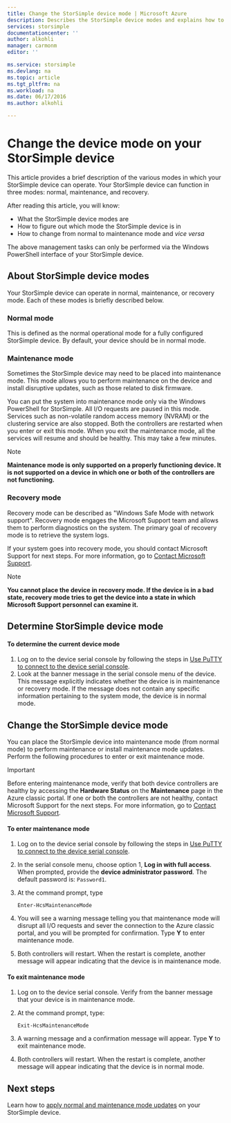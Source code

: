 ```yaml
---
title: Change the StorSimple device mode | Microsoft Azure
description: Describes the StorSimple device modes and explains how to use Windows PowerShell for StorSimple to change the device mode.
services: storsimple
documentationcenter: ''
author: alkohli
manager: carmonm
editor: ''

ms.service: storsimple
ms.devlang: na
ms.topic: article
ms.tgt_pltfrm: na
ms.workload: na
ms.date: 06/17/2016
ms.author: alkohli

---
```

# Change the device mode on your StorSimple device
This article provides a brief description of the various modes in which your StorSimple device can operate. Your StorSimple device can function in three modes: normal, maintenance, and recovery. 

After reading this article, you will know:

* What the StorSimple device modes are
* How to figure out which mode the StorSimple device is in
* How to change from normal to maintenance mode and *vice versa*

The above management tasks can only be performed via the Windows PowerShell interface of your StorSimple device.

## About StorSimple device modes
Your StorSimple device can operate in normal, maintenance, or recovery mode. Each of these modes is briefly described below.

### Normal mode
This is defined as the normal operational mode for a fully configured StorSimple device. By default, your device should be in normal mode.

### Maintenance mode
Sometimes the StorSimple device may need to be placed into maintenance mode. This mode allows you to perform maintenance on the device and install disruptive updates, such as those related to disk firmware.

You can put the system into maintenance mode only via the Windows PowerShell for StorSimple. All I/O requests are paused in this mode. Services such as non-volatile random access memory (NVRAM) or the clustering service are also stopped. Both the controllers are restarted when you enter or exit this mode. When you exit the maintenance mode, all the services will resume and should be healthy. This may take a few minutes.

> [!NOTE]
> **Maintenance mode is only supported on a properly functioning device. It is not supported on a device in which one or both of the controllers are not functioning.**
> </br>
> 
> 

### Recovery mode
Recovery mode can be described as "Windows Safe Mode with network support". Recovery mode engages the Microsoft Support team and allows them to perform diagnostics on the system. The primary goal of recovery mode is to retrieve the system logs.

If your system goes into recovery mode, you should contact Microsoft Support for next steps. For more information, go to [Contact Microsoft Support](storsimple-contact-microsoft-support.md).

> [!NOTE]
> **You cannot place the device in recovery mode. If the device is in a bad state, recovery mode tries to get the device into a state in which Microsoft Support personnel can examine it.**
> 
> 

## Determine StorSimple device mode
#### To determine the current device mode
1. Log on to the device serial console by following the steps in [Use PuTTY to connect to the device serial console](storsimple-deployment-walkthrough.md#use-putty-to-connect-to-the-device-serial-console).
2. Look at the banner message in the serial console menu of the device. This message explicitly indicates whether the device is in maintenance or recovery mode. If the message does not contain any specific information pertaining to the system mode, the device is in normal mode.

## Change the StorSimple device mode
You can place the StorSimple device into maintenance mode (from normal mode) to perform maintenance or install maintenance mode updates. Perform the following procedures to enter or exit maintenance mode.

> [!IMPORTANT]
> Before entering maintenance mode, verify that both device controllers are healthy by accessing the **Hardware Status** on the **Maintenance** page in the Azure classic portal. If one or both the controllers are not healthy, contact Microsoft Support for the next steps. For more information, go to [Contact Microsoft Support](storsimple-contact-microsoft-support.md).
> 
> 

#### To enter maintenance mode
1. Log on to the device serial console by following the steps in [Use PuTTY to connect to the device serial console](storsimple-deployment-walkthrough.md#use-putty-to-connect-to-the-device-serial-console).
2. In the serial console menu, choose option 1, **Log in with full access**. When prompted, provide the **device administrator password**. The default password is: `Password1`.
3. At the command prompt, type 
   
    `Enter-HcsMaintenanceMode`
4. You will see a warning message telling you that maintenance mode will disrupt all I/O requests and sever the connection to the Azure classic portal, and you will be prompted for confirmation. Type **Y** to enter maintenance mode.
5. Both controllers will restart. When the restart is complete, another message will appear indicating that the device is in maintenance mode.

#### To exit maintenance mode
1. Log on to the device serial console. Verify from the banner message that your device is in maintenance mode.
2. At the command prompt, type:
   
    `Exit-HcsMaintenanceMode`
3. A warning message and a confirmation message will appear. Type **Y** to exit maintenance mode.
4. Both controllers will restart. When the restart is complete, another message will appear indicating that the device is in normal mode.

## Next steps
Learn how to [apply normal and maintenance mode updates](storsimple-update-device.md) on your StorSimple device.

